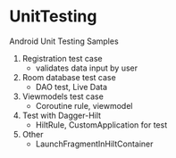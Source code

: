 # UnitTesting
Android Unit Testing Samples

1. Registration test case
    - validates data input by user
2. Room database test case
    - DAO test, Live Data
3. Viewmodels test case
    - Coroutine rule, viewmodel
4. Test with Dagger-Hilt
    - HiltRule, CustomApplication for test
5. Other
    - LaunchFragmentInHiltContainer
